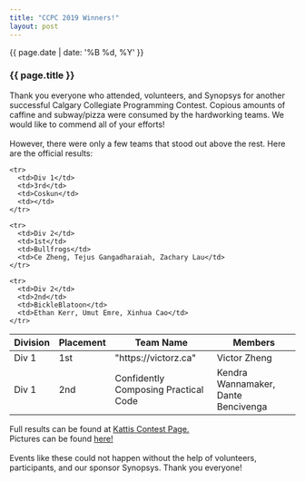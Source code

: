 ```yaml
---
title: "CCPC 2019 Winners!"
layout: post
---
```



<div class="card post-dec">      
<div class="card-body">
<div class="container-fluid">   
<div class="row">

<div class = "col-xs-12">
<div class = "date-dec"> {{ page.date | date: '%B %d, %Y' }}</div>
<h3 class = "blog-title">{{ page.title }}</h3>      
<div class = "blog-line"></div> 


<p>
Thank you everyone who attended, volunteers, and Synopsys for another successful
 Calgary Collegiate Programming Contest. Copious amounts of caffine and subway/pizza were consumed by the hardworking teams. 
 We would like to commend all of your efforts!
 <br><br>
However, there were only a few teams that stood out above the rest. Here are the official results: 
</p>
<p>
<div class = "contest-results-table">
 <table class = "table table-bordered">
 <thead class="thead-dark">
  <tr>
    <th>Division</th>
    <th>Placement</th>
    <th>Team Name</th>
    <th>Members</th>
  </tr>
  </thead>
  <tbody>
    <tr>
      <td>Div 1</td>
      <td>1st</td>
      <td>"https://victorz.ca"</td>
      <td> Victor Zheng</td>
    </tr>
    <tr>
      <td>Div 1</td>
      <td>2nd</td>
      <td>Confidently Composing Practical Code</td>
      <td>Kendra Wannamaker, Dante Bencivenga</td>
    </tr>
    
    <tr>
      <td>Div 1</td>
      <td>3rd</td>
      <td>Coskun</td>
      <td></td>
    </tr>

    <tr>
      <td>Div 2</td>
      <td>1st</td>
      <td>Bullfrogs</td>
      <td>Ce Zheng, Tejus Gangadharaiah, Zachary Lau</td>
    </tr>

    <tr>
      <td>Div 2</td>
      <td>2nd</td>
      <td>BickleBlatoon</td>
      <td>Ethan Kerr, Umut Emre, Xinhua Cao</td>
    </tr>  
  </tbody>
</table>
</div>
</p>

<p>

Full results can be found at <a href="https://ccpc19.kattis.com/standings"> Kattis Contest Page.</a><br>
Pictures can be found <a href="http://cpc.cpsc.ucalgary.ca/contests/ccpc/2019/index.html">here!</a>
<br><br>
Events like these could not happen without the help of volunteers, participants, and our sponsor Synopsys. Thank you everyone!

</p>             

</div>
</div>
</div>
</div>

